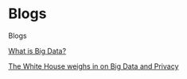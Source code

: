 Blogs
=====

Blogs

[What is Big Data?](https://github.com/dfcrosby/Blogs/blob/master/What-is-Big-Data/What%20is%20Big%20Data.markdown)

[The White House weighs in on Big Data and Privacy](https://github.com/dfcrosby/Blogs/blob/master/White-House-Weighs-in/Big%20Data%20and%20Privacy.md)



